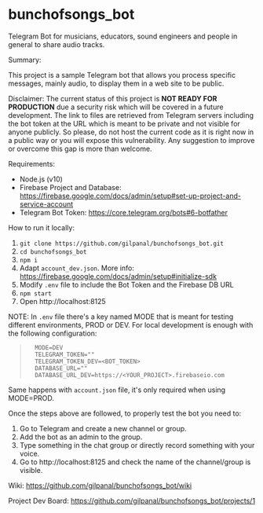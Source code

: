 # bunchofsongs_bot
Telegram Bot for musicians, educators, sound engineers and people in general to share audio tracks.

Summary:

This project is a sample Telegram bot that allows you process specific messages, mainly audio, to display them in a web site to be public.

Disclaimer:
The current status of this project is **NOT READY FOR PRODUCTION** due a security risk which will be covered in a future development. The link to files are retrieved from Telegram servers including the bot token at the URL which is meant to be private and not visible for anyone publicly. So please, do not host the current code as it is right now in a public way or you will expose this vulnerability. Any suggestion to improve or overcome this gap is more than welcome.

Requirements:
- Node.js (v10)
- Firebase Project and Database: https://firebase.google.com/docs/admin/setup#set-up-project-and-service-account
- Telegram Bot Token: https://core.telegram.org/bots#6-botfather

How to run it locally:
1. `git clone https://github.com/gilpanal/bunchofsongs_bot.git`
2. `cd bunchofsongs_bot`
3. `npm i`
5. Adapt `account_dev.json`. More info: https://firebase.google.com/docs/admin/setup#initialize-sdk
6. Modify `.env` file to include the Bot Token and the Firebase DB URL
7. `npm start`
8. Open http://localhost:8125

NOTE: In `.env` file there's a key named MODE that is meant for testing different environments, PROD or DEV. 
For local development is enough with the following configuration:

>       MODE=DEV
>       TELEGRAM_TOKEN=""
>       TELEGRAM_TOKEN_DEV=<BOT_TOKEN>
>       DATABASE_URL=""
>       DATABASE_URL_DEV=https://<YOUR_PROJECT>.firebaseio.com

Same happens with `account.json` file, it's only required when using MODE=PROD.

Once the steps above are followed, to properly test the bot you need to:

1. Go to Telegram and create a new channel or group.
2. Add the bot as an admin to the group.
3. Type something in the chat group or directly record something with your voice.
4. Go to http://localhost:8125 and check the name of the channel/group is visible.


Wiki: https://github.com/gilpanal/bunchofsongs_bot/wiki

Project Dev Board: https://github.com/gilpanal/bunchofsongs_bot/projects/1
